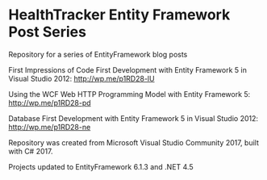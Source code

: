 HealthTracker Entity Framework Post Series
==========================================

Repository for a series of EntityFramework blog posts

First Impressions of Code First Development with Entity Framework 5 in Visual Studio 2012: http://wp.me/p1RD28-lU

Using the WCF Web HTTP Programming Model with Entity Framework 5: http://wp.me/p1RD28-pd

Database First Development with Entity Framework 5 in Visual Studio 2012: http://wp.me/p1RD28-ne

Repository was created from Microsoft Visual Studio Community 2017, built with C# 2017.

Projects updated to EntityFramework 6.1.3 and .NET 4.5
